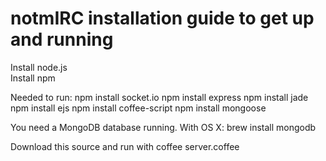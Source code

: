 notmIRC installation guide to get up and running
================================================
Install node.js  
Install npm

Needed to run:
    npm install socket.io
    npm install express
    npm install jade
    npm install ejs
    npm install coffee-script
    npm install mongoose

You need a MongoDB database running.
With OS X: 
    brew install mongodb

Download this source and run with
    coffee server.coffee